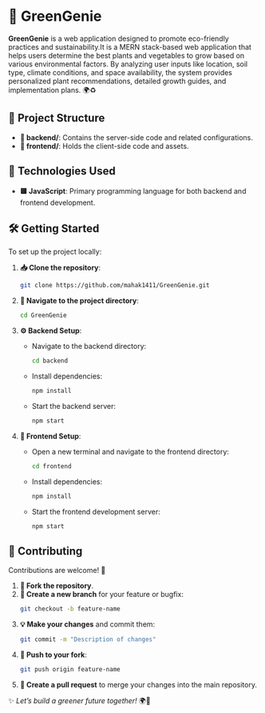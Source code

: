 # 🌱 GreenGenie  

**GreenGenie** is a web application designed to promote eco-friendly practices and sustainability.It is a MERN stack-based web application that helps users determine the best plants and vegetables to grow based on various environmental factors. By analyzing user inputs like location, soil type, climate conditions, and space availability, the system provides personalized plant recommendations, detailed growth guides, and implementation plans. 🌍♻️  

## 📂 Project Structure  

- **📁 backend/**: Contains the server-side code and related configurations.  
- **📁 frontend/**: Holds the client-side code and assets.  

## 🚀 Technologies Used  

- **🟨 JavaScript**: Primary programming language for both backend and frontend development.  

## 🛠 Getting Started  

To set up the project locally:  

1. **📥 Clone the repository**:  
   ```bash
   git clone https://github.com/mahak1411/GreenGenie.git
   ```  

2. **📂 Navigate to the project directory**:  
   ```bash
   cd GreenGenie
   ```  

3. **⚙️ Backend Setup**:  
   - Navigate to the backend directory:  
     ```bash
     cd backend
     ```  
   - Install dependencies:  
     ```bash
     npm install
     ```  
   - Start the backend server:  
     ```bash
     npm start
     ```  

4. **🎨 Frontend Setup**:  
   - Open a new terminal and navigate to the frontend directory:  
     ```bash
     cd frontend
     ```  
   - Install dependencies:  
     ```bash
     npm install
     ```  
   - Start the frontend development server:  
     ```bash
     npm start
     ```  

## 🤝 Contributing  

Contributions are welcome! 🌟  

1. **🍴 Fork the repository**.  
2. **🌿 Create a new branch** for your feature or bugfix:  
   ```bash
   git checkout -b feature-name
   ```  
3. **💡 Make your changes** and commit them:  
   ```bash
   git commit -m "Description of changes"
   ```  
4. **🚀 Push to your fork**:  
   ```bash
   git push origin feature-name
   ```  
5. **🔄 Create a pull request** to merge your changes into the main repository.  



✨ *Let’s build a greener future together!* 🌍💚